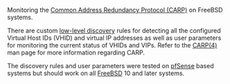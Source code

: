 Monitoring the [Common Address Redundancy Protocol (CARP)](https://www.freebsd.org/doc/handbook/carp.html) on FreeBSD systems.

There are custom [low-level discovery](https://www.zabbix.com/documentation/3.0/manual/discovery/low_level_discovery)
rules for detecting all the configured Virtual Host IDs (VHID) and virtual IP
addresses as well as user parameters for monitoring the current status of VHIDs
and VIPs.  Refer to the
[CARP(4)](https://www.freebsd.org/cgi/man.cgi?query=carp&amp;sektion=4) man page
for more information regarding CARP.

The discovery rules and user parameters were tested on
[pfSense](http://pfsense.org/) based systems but should work on all
[FreeBSD](https://www.freebsd.org) 10 and later systems.
